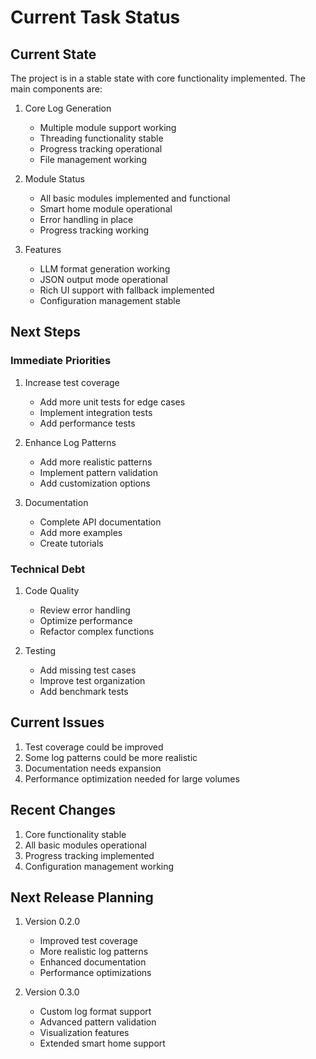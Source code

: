 # Current Task Status

## Current State
The project is in a stable state with core functionality implemented. The main components are:

1. Core Log Generation
   - Multiple module support working
   - Threading functionality stable
   - Progress tracking operational
   - File management working

2. Module Status
   - All basic modules implemented and functional
   - Smart home module operational
   - Error handling in place
   - Progress tracking working

3. Features
   - LLM format generation working
   - JSON output mode operational
   - Rich UI support with fallback implemented
   - Configuration management stable

## Next Steps

### Immediate Priorities
1. Increase test coverage
   - Add more unit tests for edge cases
   - Implement integration tests
   - Add performance tests

2. Enhance Log Patterns
   - Add more realistic patterns
   - Implement pattern validation
   - Add customization options

3. Documentation
   - Complete API documentation
   - Add more examples
   - Create tutorials

### Technical Debt
1. Code Quality
   - Review error handling
   - Optimize performance
   - Refactor complex functions

2. Testing
   - Add missing test cases
   - Improve test organization
   - Add benchmark tests

## Current Issues
1. Test coverage could be improved
2. Some log patterns could be more realistic
3. Documentation needs expansion
4. Performance optimization needed for large volumes

## Recent Changes
1. Core functionality stable
2. All basic modules operational
3. Progress tracking implemented
4. Configuration management working

## Next Release Planning
1. Version 0.2.0
   - Improved test coverage
   - More realistic log patterns
   - Enhanced documentation
   - Performance optimizations

2. Version 0.3.0
   - Custom log format support
   - Advanced pattern validation
   - Visualization features
   - Extended smart home support
